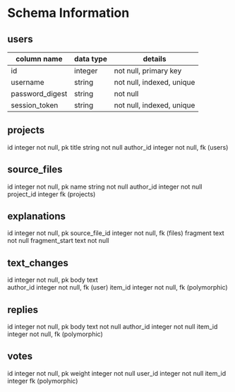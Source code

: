 # Schema Information

## users
column name     | data type | details
----------------|-----------|-----------------------
id              | integer   | not null, primary key
username        | string    | not null, indexed, unique
password_digest | string    | not null
session_token   | string    | not null, indexed, unique

## projects
id              integer       not null, pk
title           string        not null
author_id       integer       not null, fk (users)

## source_files
id              integer       not null, pk
name            string        not null
author_id       integer       not null
project_id      integer       fk (projects)

## explanations
id              integer       not null, pk
source_file_id  integer       not null, fk (files)
fragment				text					not null
fragment_start	text					not null

## text_changes
id              integer       not null, pk
body            text          
author_id       integer       not null, fk (user)
item_id         integer       not null, fk (polymorphic)

## replies
id              integer       not null, pk
body            text          not null
author_id       integer       not null
item_id         integer       not null, fk (polymorphic)

## votes
id              integer       not null, pk
weight          integer       not null
user_id         integer       not null
item_id         integer       fk (polymorphic)
